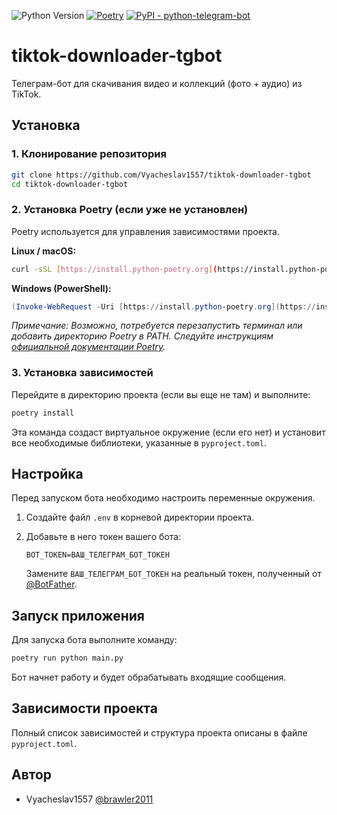 ![Python Version](https://img.shields.io/badge/python-3.10%2B-blue?style=flat-square&logo=python&logoColor=white)
[![Poetry](https://img.shields.io/endpoint?url=https://python-poetry.org/badge/v0.json)](https://python-poetry.org/)
[![PyPI - python-telegram-bot](https://img.shields.io/pypi/v/python-telegram-bot?style=flat-square&logo=python&label=python-telegram-bot)](https://pypi.org/project/python-telegram-bot/)

# tiktok-downloader-tgbot

Телеграм-бот для скачивания видео и коллекций (фото + аудио) из TikTok.

## Установка

### 1. Клонирование репозитория

```bash
git clone https://github.com/Vyacheslav1557/tiktok-downloader-tgbot
cd tiktok-downloader-tgbot
````

### 2\. Установка Poetry (если уже не установлен)

Poetry используется для управления зависимостями проекта.

**Linux / macOS:**

```bash
curl -sSL [https://install.python-poetry.org](https://install.python-poetry.org) | python3 -
```

**Windows (PowerShell):**

```powershell
(Invoke-WebRequest -Uri [https://install.python-poetry.org](https://install.python-poetry.org) -UseBasicParsing).Content | py -
```

*Примечание: Возможно, потребуется перезапустить терминал или добавить директорию Poetry в PATH. Следуйте
инструкциям [официальной документации Poetry](https://www.google.com/search?q=https://python-poetry.org/docs/%23installation).*

### 3\. Установка зависимостей

Перейдите в директорию проекта (если вы еще не там) и выполните:

```bash
poetry install
```

Эта команда создаст виртуальное окружение (если его нет) и установит все необходимые библиотеки, указанные
в `pyproject.toml`.

## Настройка

Перед запуском бота необходимо настроить переменные окружения.

1. Создайте файл `.env` в корневой директории проекта.

2. Добавьте в него токен вашего бота:

   ```dotenv
   BOT_TOKEN=ВАШ_ТЕЛЕГРАМ_БОТ_ТОКЕН
   ```

   Замените `ВАШ_ТЕЛЕГРАМ_БОТ_ТОКЕН` на реальный токен, полученный от [@BotFather](https://t.me/BotFather).

## Запуск приложения

Для запуска бота выполните команду:

```bash
poetry run python main.py
```

Бот начнет работу и будет обрабатывать входящие сообщения.

## Зависимости проекта

Полный список зависимостей и структура проекта описаны в файле `pyproject.toml`.

## Автор

* Vyacheslav1557 [@brawler2011](https://t.me/brawler2011)
